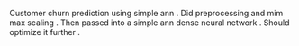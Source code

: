 Customer churn prediction using simple ann . Did preprocessing and mim max scaling . Then passed into a simple ann dense neural network . Should optimize it further .

